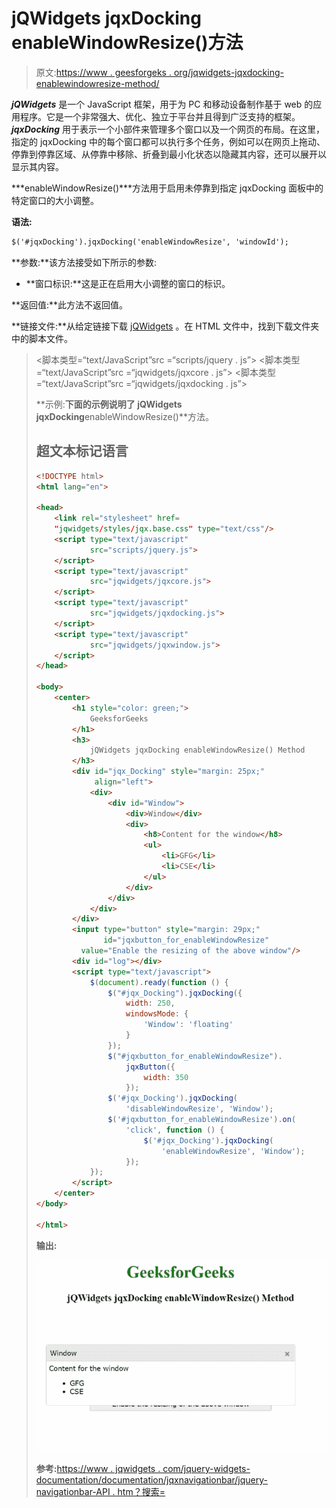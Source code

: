 # jQWidgets jqxDocking enableWindowResize()方法

> 原文:[https://www . geesforgeks . org/jqwidgets-jqxdocking-enablewindowresize-method/](https://www.geeksforgeeks.org/jqwidgets-jqxdocking-enablewindowresize-method/)

***jQWidgets*** 是一个 JavaScript 框架，用于为 PC 和移动设备制作基于 web 的应用程序。它是一个非常强大、优化、独立于平台并且得到广泛支持的框架。 ***jqxDocking*** 用于表示一个小部件来管理多个窗口以及一个网页的布局。在这里，指定的 jqxDocking 中的每个窗口都可以执行多个任务，例如可以在网页上拖动、停靠到停靠区域、从停靠中移除、折叠到最小化状态以隐藏其内容，还可以展开以显示其内容。

***enableWindowResize()***方法用于启用未停靠到指定 jqxDocking 面板中的特定窗口的大小调整。

**语法:**

```html
$('#jqxDocking').jqxDocking('enableWindowResize', 'windowId');
```

**参数:**该方法接受如下所示的参数:

*   **窗口标识:**这是正在启用大小调整的窗口的标识。

**返回值:**此方法不返回值。

**链接文件:**从给定链接下载 [jQWidgets](https://www.jqwidgets.com/download/) 。在 HTML 文件中，找到下载文件夹中的脚本文件。

> <link rel="”stylesheet”" href="”jqwidgets/styles/jqx.base.css”" type="”text/css”">
> <脚本类型=“text/JavaScript”src =“scripts/jquery . js”></脚本>
> <脚本类型=“text/JavaScript”src =“jqwidgets/jqxcore . js”></脚本>
> <脚本类型=“text/JavaScript”src =“jqwidgets/jqxdocking . js”></脚本

**示例:**下面的示例说明了 jQWidgets jqxDocking**enableWindowResize()**方法。

## 超文本标记语言

```html
<!DOCTYPE html>
<html lang="en">

<head>
    <link rel="stylesheet" href=
    "jqwidgets/styles/jqx.base.css" type="text/css"/>
    <script type="text/javascript" 
            src="scripts/jquery.js">
    </script>
    <script type="text/javascript" 
            src="jqwidgets/jqxcore.js">
    </script>
    <script type="text/javascript" 
            src="jqwidgets/jqxdocking.js">
    </script>
    <script type="text/javascript" 
            src="jqwidgets/jqxwindow.js">
    </script>
</head>

<body>
    <center>
        <h1 style="color: green;">
            GeeksforGeeks
        </h1>
        <h3>
            jQWidgets jqxDocking enableWindowResize() Method
        </h3>
        <div id="jqx_Docking" style="margin: 25px;" 
             align="left">
            <div>
                <div id="Window">
                    <div>Window</div>
                    <div>
                        <h8>Content for the window</h8>
                        <ul>
                            <li>GFG</li>
                            <li>CSE</li>
                        </ul>
                    </div>
                </div>
            </div>
        </div>
        <input type="button" style="margin: 29px;" 
               id="jqxbutton_for_enableWindowResize"
          value="Enable the resizing of the above window"/>
        <div id="log"></div>
        <script type="text/javascript">
            $(document).ready(function () {
                $("#jqx_Docking").jqxDocking({
                    width: 250,
                    windowsMode: {
                        'Window': 'floating'
                    }
                });
                $("#jqxbutton_for_enableWindowResize").
                    jqxButton({
                        width: 350
                    });
                $('#jqx_Docking').jqxDocking(
                    'disableWindowResize', 'Window');
                $('#jqxbutton_for_enableWindowResize').on(
                    'click', function () {
                        $('#jqx_Docking').jqxDocking(
                            'enableWindowResize', 'Window');
                    });
            });
        </script>
    </center>
</body>

</html>
```

**输出:**

![](img/5bcb5e7aa3d45fe779370a9b14113017.png)

**参考:**[https://www . jqwidgets . com/jquery-widgets-documentation/documentation/jqxnavigationbar/jquery-navigationbar-API . htm？搜索=](https://www.jqwidgets.com/jquery-widgets-documentation/documentation/jqxdocking/jquery-docking-api.htm?search=)